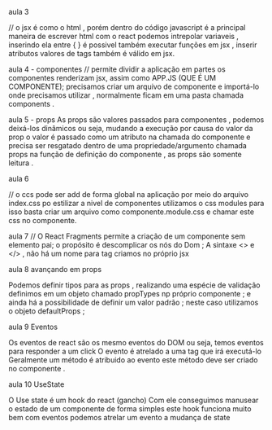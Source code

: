 aula 3 

// o jsx é como o html , porém dentro do código javascript 
é a principal maneira de escrever html com o react 
podemos intrepolar variaveis , inserindo ela entre { }
é possivel também executar funções em jsx , inserir atributos valores de tags também é válido em jsx.



aula 4 - componentes 
// permite dividir a aplicação em partes 
os componentes renderizam jsx, assim como APP.JS (QUE É UM COMPONENTE);
precisamos criar um arquivo de componente e importá-lo onde precisamos utilizar , normalmente ficam em uma pasta chamada components . 



aula 5 - props 
As props são valores passados para componentes , podemos deixá-los dinâmicos ou seja, 
mudando a execução por causa do valor da prop 
o valor é passado como um atributo na chamada do componente 
e precisa ser resgatado dentro de uma propriedade/argumento  chamada props na função de definição do componente , as props são somente leitura .



aula 6 

// o ccs pode ser add de forma global na aplicação por meio do arquivo index.css
po estilizar a nivel de componentes utilizamos o css modules para isso
basta criar um arquivo como componente.module.css e chamar este css no componente.



aula 7 
// O React Fragments permite a criação de um componente sem elemento pai; 
o propósito é descomplicar os nós do Dom ; 
A sintaxe <> e </> , não há um nome para tag 
criamos no próprio jsx 

aula 8 
avançando em props 

Podemos definir tipos para as props , realizando uma espécie de validação 
definimos em um objeto chamado propTypes np próprio componente ;
e ainda há a possibilidade de definir um valor padrão ;
neste caso utilizamos o objeto defaultProps ;

aula 9 
Eventos

Os eventos de react são os mesmo eventos do DOM 
ou seja, temos eventos para responder a um click 
O evento é atrelado a uma tag que irá executá-lo 
Geralmente um método é atribuido ao evento 
este método deve ser criado no componente .

aula 10 
UseState 

O Use state é um hook do react (gancho)
Com ele conseguimos manusear o estado de um componente de forma simples 
este hook funciona muito bem com eventos 
podemos atrelar um evento a mudança de state  










